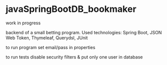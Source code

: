 # javaSpringBootDB_bookmaker
work in progress

backend of a small betting program.
Used technologies: Spring Boot, JSON Web Token, Thymeleaf, Querydsl, JUnit

to run program set email/pass in properties

to run tests disable security filters & put only one user in database